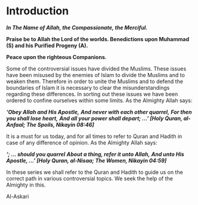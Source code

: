 Introduction
============

***In The Name of Allah, the Compassionate, the Merciful.***

**Praise be to Allah the Lord of the worlds. Benedictions upon Muhammad
(S) and his Purified Progeny (A).**

**Peace upon the righteous Companions.**

Some of the controversial issues have divided the Muslims. These issues
have been misused by the enemies of Islam to divide the Muslims and to
weaken them. Therefore in order to unite the Muslims and to defend the
boundaries of Islam it is necessary to clear the misunderstandings
regarding these differences. In sorting out these issues we have been
ordered to confine ourselves within some limits. As the Almighty Allah
says:

***‘Obey Allah and His Apostle,***
***And never with each other quarrel,***
***For then you shall lose heart,***
***And all your power shall depart; ...’ [Holy Quran, al-Anfaal; The
Spoils, Nikayin 08:46]***

It is a must for us today, and for all times to refer to Quran and
Hadith in case of any difference of opinion. As the Almighty Allah says:

***‘; ... should you quarrel***
***About a thing, refer it unto Allah,***
***And unto His Apostle, ...’ [Holy Quran, al-Nisaa; The Women, Nikayin
04:59]***

In these series we shall refer to the Quran and Hadith to guide us on
the correct path in various controversial topics. We seek the help of
the Almighty in this.

Al-Askari


